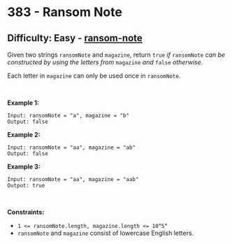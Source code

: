 # 383 - Ransom Note

## Difficulty: Easy - [ransom-note](https://leetcode.com/problems/ransom-note/)

Given two strings `ransomNote` and `magazine`, return `true` *if*
`ransomNote` *can be constructed by using the letters from* `magazine`
*and* `false` *otherwise*.

Each letter in `magazine` can only be used once in `ransomNote`.

 

**Example 1:**

    Input: ransomNote = "a", magazine = "b"
    Output: false

**Example 2:**

    Input: ransomNote = "aa", magazine = "ab"
    Output: false

**Example 3:**

    Input: ransomNote = "aa", magazine = "aab"
    Output: true

 

**Constraints:**

-   `1 <= ransomNote.length, magazine.length <= 10`^`5`^
-   `ransomNote` and `magazine` consist of lowercase English letters.
